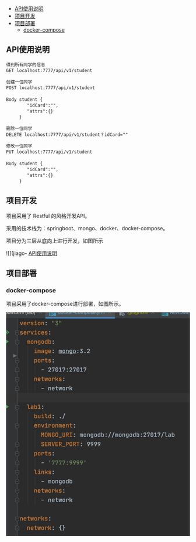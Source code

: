 - [API使用说明](#api使用说明)
- [项目开发](#项目开发)
- [项目部署](#项目部署)
  - [docker-compose](#docker-compose)

## API使用说明
```
得到所有同学的信息
GET localhost:7777/api/v1/student

```

```
创建一位同学
POST localhost:7777/api/v1/student

Body student {
        "idCard":"",
        "attrs":{}
     }

```

```
删除一位同学
DELETE localhost:7777/api/v1/student？idCard=""

```

```
修改一位同学
PUT localhost:7777/api/v1/student

Body student {
        "idCard":"",
        "attrs":{}
     }

```


## 项目开发
项目采用了 Restful 的风格开发API。

采用的技术栈为：springboot、mongo、docker、docker-compose。

项目分为三层从底向上进行开发，如图所示

![](jiago- [API使用说明](#api使用说明)

## 项目部署

### docker-compose

项目采用了docker-compose进行部署，如图所示。

![](jietu.png)